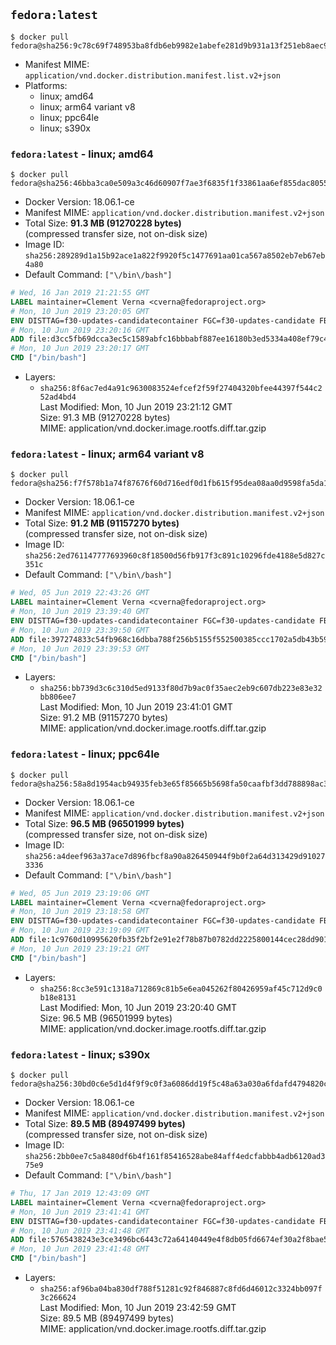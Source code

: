 ## `fedora:latest`

```console
$ docker pull fedora@sha256:9c78c69f748953ba8fdb6eb9982e1abefe281d9b931a13f251eb8aec988353de
```

-	Manifest MIME: `application/vnd.docker.distribution.manifest.list.v2+json`
-	Platforms:
	-	linux; amd64
	-	linux; arm64 variant v8
	-	linux; ppc64le
	-	linux; s390x

### `fedora:latest` - linux; amd64

```console
$ docker pull fedora@sha256:46bba3ca0e509a3c46d60907f7ae3f6835f1f33861aa6ef855dac805574fd258
```

-	Docker Version: 18.06.1-ce
-	Manifest MIME: `application/vnd.docker.distribution.manifest.v2+json`
-	Total Size: **91.3 MB (91270228 bytes)**  
	(compressed transfer size, not on-disk size)
-	Image ID: `sha256:289289d1a15b92ace1a822f9920f5c1477691aa01ca567a8502eb7eb67eb4a80`
-	Default Command: `["\/bin\/bash"]`

```dockerfile
# Wed, 16 Jan 2019 21:21:55 GMT
LABEL maintainer=Clement Verna <cverna@fedoraproject.org>
# Mon, 10 Jun 2019 23:20:05 GMT
ENV DISTTAG=f30-updates-candidatecontainer FGC=f30-updates-candidate FBR=f30-updates-candidate
# Mon, 10 Jun 2019 23:20:16 GMT
ADD file:d3cc5fb69dcca3ec5c1589abfc16bbbabf887ee16180b3ed5334a408ef79c46e in / 
# Mon, 10 Jun 2019 23:20:17 GMT
CMD ["/bin/bash"]
```

-	Layers:
	-	`sha256:8f6ac7ed4a91c9630083524efcef2f59f27404320bfee44397f544c252ad4bd4`  
		Last Modified: Mon, 10 Jun 2019 23:21:12 GMT  
		Size: 91.3 MB (91270228 bytes)  
		MIME: application/vnd.docker.image.rootfs.diff.tar.gzip

### `fedora:latest` - linux; arm64 variant v8

```console
$ docker pull fedora@sha256:f7f578b1a74f87676f60d716edf0d1fb615f95dea08aa0d9598fa5da19867bb4
```

-	Docker Version: 18.06.1-ce
-	Manifest MIME: `application/vnd.docker.distribution.manifest.v2+json`
-	Total Size: **91.2 MB (91157270 bytes)**  
	(compressed transfer size, not on-disk size)
-	Image ID: `sha256:2ed761147777693960c8f18500d56fb917f3c891c10296fde4188e5d827c351c`
-	Default Command: `["\/bin\/bash"]`

```dockerfile
# Wed, 05 Jun 2019 22:43:26 GMT
LABEL maintainer=Clement Verna <cverna@fedoraproject.org>
# Mon, 10 Jun 2019 23:39:40 GMT
ENV DISTTAG=f30-updates-candidatecontainer FGC=f30-updates-candidate FBR=f30-updates-candidate
# Mon, 10 Jun 2019 23:39:50 GMT
ADD file:397274833c54fb968c16dbba788f256b5155f552500385ccc1702a5db43b590d in / 
# Mon, 10 Jun 2019 23:39:53 GMT
CMD ["/bin/bash"]
```

-	Layers:
	-	`sha256:bb739d3c6c310d5ed9133f80d7b9ac0f35aec2eb9c607db223e83e32bb806ee7`  
		Last Modified: Mon, 10 Jun 2019 23:41:01 GMT  
		Size: 91.2 MB (91157270 bytes)  
		MIME: application/vnd.docker.image.rootfs.diff.tar.gzip

### `fedora:latest` - linux; ppc64le

```console
$ docker pull fedora@sha256:58a8d1954acb94935feb3e65f85665b5698fa50caafbf3dd788898ac38099f2a
```

-	Docker Version: 18.06.1-ce
-	Manifest MIME: `application/vnd.docker.distribution.manifest.v2+json`
-	Total Size: **96.5 MB (96501999 bytes)**  
	(compressed transfer size, not on-disk size)
-	Image ID: `sha256:a4deef963a37ace7d896fbcf8a90a826450944f9b0f2a64d313429d910273336`
-	Default Command: `["\/bin\/bash"]`

```dockerfile
# Wed, 05 Jun 2019 23:19:06 GMT
LABEL maintainer=Clement Verna <cverna@fedoraproject.org>
# Mon, 10 Jun 2019 23:18:58 GMT
ENV DISTTAG=f30-updates-candidatecontainer FGC=f30-updates-candidate FBR=f30-updates-candidate
# Mon, 10 Jun 2019 23:19:09 GMT
ADD file:1c9760d10995620fb35f2bf2e91e2f78b87b0782dd2225800144cec28dd901bd in / 
# Mon, 10 Jun 2019 23:19:21 GMT
CMD ["/bin/bash"]
```

-	Layers:
	-	`sha256:8cc3e591c1318a712869c81b5e6ea045262f80426959af45c712d9c0b18e8131`  
		Last Modified: Mon, 10 Jun 2019 23:20:40 GMT  
		Size: 96.5 MB (96501999 bytes)  
		MIME: application/vnd.docker.image.rootfs.diff.tar.gzip

### `fedora:latest` - linux; s390x

```console
$ docker pull fedora@sha256:30bd0c6e5d1d4f9f9c0f3a6086dd19f5c48a63a030a6fdafd4794820c3a53cdd
```

-	Docker Version: 18.06.1-ce
-	Manifest MIME: `application/vnd.docker.distribution.manifest.v2+json`
-	Total Size: **89.5 MB (89497499 bytes)**  
	(compressed transfer size, not on-disk size)
-	Image ID: `sha256:2bb0ee7c5a8480df6b4f161f85416528abe84aff4edcfabbb4adb6120ad375e9`
-	Default Command: `["\/bin\/bash"]`

```dockerfile
# Thu, 17 Jan 2019 12:43:09 GMT
LABEL maintainer=Clement Verna <cverna@fedoraproject.org>
# Mon, 10 Jun 2019 23:41:41 GMT
ENV DISTTAG=f30-updates-candidatecontainer FGC=f30-updates-candidate FBR=f30-updates-candidate
# Mon, 10 Jun 2019 23:41:48 GMT
ADD file:5765438243e3ce3496bc6443c72a64140449e4f8db05fd6674ef30a2f8bae54e in / 
# Mon, 10 Jun 2019 23:41:48 GMT
CMD ["/bin/bash"]
```

-	Layers:
	-	`sha256:af96ba04ba830df788f51281c92f846887c8fd6d46012c3324bb097f3c266624`  
		Last Modified: Mon, 10 Jun 2019 23:42:59 GMT  
		Size: 89.5 MB (89497499 bytes)  
		MIME: application/vnd.docker.image.rootfs.diff.tar.gzip
